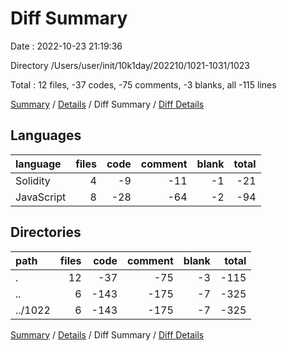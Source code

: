 # Diff Summary

Date : 2022-10-23 21:19:36

Directory /Users/user/init/10k1day/202210/1021-1031/1023

Total : 12 files,  -37 codes, -75 comments, -3 blanks, all -115 lines

[Summary](results.md) / [Details](details.md) / Diff Summary / [Diff Details](diff-details.md)

## Languages
| language | files | code | comment | blank | total |
| :--- | ---: | ---: | ---: | ---: | ---: |
| Solidity | 4 | -9 | -11 | -1 | -21 |
| JavaScript | 8 | -28 | -64 | -2 | -94 |

## Directories
| path | files | code | comment | blank | total |
| :--- | ---: | ---: | ---: | ---: | ---: |
| . | 12 | -37 | -75 | -3 | -115 |
| .. | 6 | -143 | -175 | -7 | -325 |
| ../1022 | 6 | -143 | -175 | -7 | -325 |

[Summary](results.md) / [Details](details.md) / Diff Summary / [Diff Details](diff-details.md)